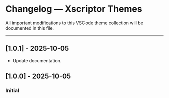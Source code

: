 # Changelog — Xscriptor Themes

All important modifications to this VSCode theme collection will be documented in this file.

---
## [1.0.1] - 2025-10-05
- Update documentation.


## [1.0.0] - 2025-10-05
### Initial

